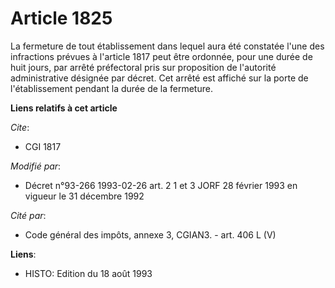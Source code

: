 # Article 1825

La fermeture de tout établissement dans lequel aura été constatée l'une des infractions prévues à l'article 1817 peut être
ordonnée, pour une durée de huit jours, par arrêté préfectoral pris sur proposition de l'autorité administrative désignée par
décret. Cet arrêté est affiché sur la porte de l'établissement pendant la durée de la fermeture.

**Liens relatifs à cet article**

_Cite_:

  - CGI 1817

_Modifié par_:

  - Décret n°93-266 1993-02-26 art. 2 1 et 3 JORF 28 février 1993 en vigueur le 31 décembre 1992

_Cité par_:

  - Code général des impôts, annexe 3, CGIAN3. - art. 406 L (V)

**Liens**:

  - HISTO: Edition du 18 août 1993
